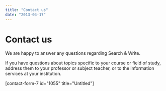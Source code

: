 ```yaml
---
title: "Contact us"
date: "2013-04-17"
---
```


# Contact us

We are happy to answer any questions regarding Search & Write.

If you have questions about topics specific to your course or field of study, address them to your professor or subject teacher, or to the information services at your institution.

\[contact-form-7 id="1055" title="Untitled"\]
